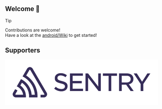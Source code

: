 ## Welcome 👋

> [!TIP]
> Contributions are welcome!   
> Have a look at the [android/Wiki](https://github.com/nearby-sharing/android/wiki/Contributing) to get started!

## Supporters
![Sentry](https://raw.githubusercontent.com/nearby-sharing/.github/main/supporters/sentry.svg)

